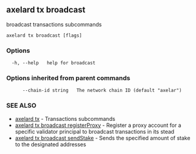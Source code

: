 ## axelard tx broadcast

broadcast transactions subcommands

```
axelard tx broadcast [flags]
```

### Options

```
  -h, --help   help for broadcast
```

### Options inherited from parent commands

```
      --chain-id string   The network chain ID (default "axelar")
```

### SEE ALSO

- [axelard tx](axelard_tx.md)	 - Transactions subcommands
- [axelard tx broadcast registerProxy](axelard_tx_broadcast_registerProxy.md)	 - Register a proxy account for a specific validator principal to broadcast transactions in its stead
- [axelard tx broadcast sendStake](axelard_tx_broadcast_sendStake.md)	 - Sends the specified amount of stake to the designated addresses
